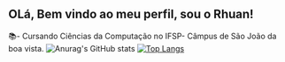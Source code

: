 ## OLá, Bem vindo ao meu perfil, sou o Rhuan!

📚- Cursando Ciências da Computação no IFSP- Câmpus de São João da boa vista.
![Anurag's GitHub stats](https://github-readme-stats.vercel.app/api?username=RhuanCruz&theme=yeblu&show_icons=true)
[![Top Langs](https://github-readme-stats.vercel.app/api/top-langs/?username=RhuanCruz&layout=compact)](https://github.com/Rhuancruz/github-readme-stats)
